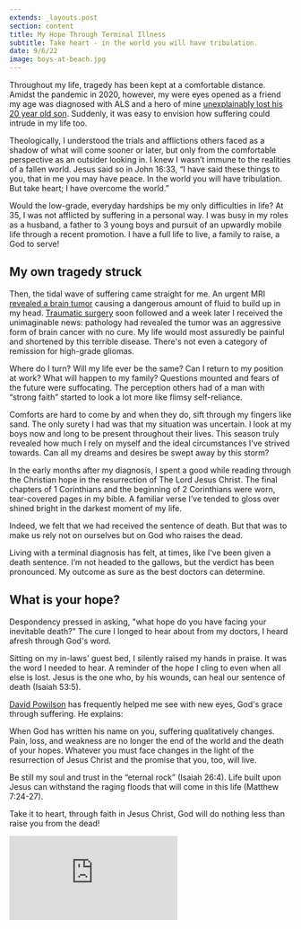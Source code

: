 ```yaml
---
extends: _layouts.post
section: content
title: My Hope Through Terminal Illness
subtitle: Take heart - in the world you will have tribulation.
date: 9/6/22
image: boys-at-beach.jpg
---
```


Throughout my life, tragedy has been kept at a comfortable distance. Amidst the pandemic in 2020, however, my were eyes opened as a friend my age was diagnosed with ALS and a hero of mine <a class="text-yellow-500" href="https://www.challies.com/articles/my-son-my-dear-son-has-gone-to-be-with-the-lord/">unexplainably lost his 20 year old son</a>. Suddenly, it was easy to envision how suffering could intrude in my life too.

Theologically, I understood the trials and afflictions others faced as a shadow of what will come sooner or later, but only from the comfortable perspective as an outsider looking in. I knew I wasn’t immune to the realities of a fallen world. Jesus said so in John 16:33, “I have said these things to you, that in me you may have peace. In the world you will have tribulation. But <span class="text-yellow-500">take heart</span>; I have overcome the world.”

Would the low-grade, everyday hardships be my only difficulties in life? At 35, I was not afflicted by suffering in a personal way. I was busy in my roles as a husband, a father to 3 young boys and pursuit of an upwardly mobile life through a recent promotion. I have a full life to live, a family to raise, a God to serve!

<h2>My own tragedy struck</h2>

Then, the tidal wave of suffering came straight for me. An urgent MRI <a href="http://livefortheline.com/tim/finding-a-brain-tumor">revealed a brain tumor</a> causing a dangerous amount of fluid to build up in my head. <a href="https://www.livefortheline.com/tim/surgery-intercession/">Traumatic surgery</a> soon followed and a week later I received the unimaginable news: pathology had revealed the tumor was an aggressive form of brain cancer with no cure. My life would most assuredly be painful and shortened by this terrible disease. There's not even a category of remission for high-grade gliomas.

Where do I turn? Will my life ever be the same? Can I return to my position at work? What will happen to my family? Questions mounted and fears of the future were suffocating. The perception others had of a man with “strong faith” started to look a lot more like flimsy self-reliance.

Comforts are hard to come by and when they do, sift through my fingers like sand. The only surety I had was that my situation was uncertain. I look at my boys now and long to be present throughout their lives. This season truly revealed how much I rely on myself and the ideal circumstances I've strived towards. Can all my dreams and desires be swept away by this storm?

In the early months after my diagnosis, I spent a good while reading through the Christian hope in the resurrection of The Lord Jesus Christ. The final chapters of 1 Corinthians and the beginning of 2 Corinthians were worn, tear-covered pages in my bible. A familiar verse I’ve tended to gloss over shined bright in the darkest moment of my life.

<x-blockquote class="font-mono" cite="https://www.esv.org/2+Corinthians+1:9/" caption="2 Corinthians 1:9">
    <p>Indeed, we felt that we had received the sentence of death. But that was to make us rely not on ourselves but on God who raises the dead.</p>
</x-blockquote>

Living with a terminal diagnosis has felt, at times, like I've been given a death sentence. I’m not headed to the gallows, but the verdict has been pronounced. My outcome as sure as the best doctors can determine.

<h2>What is your hope?</h2>

Despondency pressed in asking, "what hope do you have facing your inevitable death?" The cure I longed to hear about from my doctors, I heard afresh through God's word.

Sitting on my in-laws' guest bed, I silently raised my hands in praise. It was the word I needed to hear. A reminder of the hope I cling to even when all else is lost. Jesus is the one who, by his wounds, can heal our sentence of death (Isaiah 53:5).

<a href="https://www.thegospelcoalition.org/blogs/justin-taylor/david-powlison-1949-2019/">David Powilson</a> has frequently helped me see with new eyes, God's grace through suffering. He explains:

<x-blockquote class="font-mono" cite="https://www.crossway.org/books/gods-grace-in-your-suffering-tpb/" caption="David Powilson">
When God has written his name on you, suffering qualitatively changes. Pain, loss, and weakness are no longer the end of the world and the death of your hopes. Whatever you must face changes in the light of the resurrection of Jesus Christ and the promise that you, too, will live.
</x-blockquote>

Be still my soul and trust in the “eternal rock” (Isaiah 26:4). Life built upon Jesus can withstand the raging floods that will come in this life (Matthew 7:24-27).

Take it to heart, through faith in Jesus Christ, God will do nothing less than raise you from the dead!

<iframe class="w-full aspect-video" src="https://www.youtube.com/embed/ZgIBb-pwyrg" frameborder="0" allow="accelerometer; autoplay; clipboard-write; encrypted-media; gyroscope; picture-in-picture" allowfullscreen></iframe>
